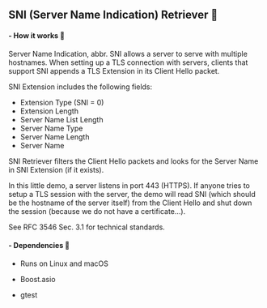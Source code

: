 ## SNI (Server Name Indication) Retriever 🐶

#### - How it works 🐶

Server Name Indication, abbr. SNI allows a server to serve with multiple hostnames. When setting up a TLS connection with servers, clients that support SNI appends a TLS Extension in its Client Hello packet.

SNI Extension includes the following fields:

- Extension Type (SNI = 0)
- Extension Length
- Server Name List Length
- Server Name Type
- Server Name Length
- Server Name

SNI Retriever filters the Client Hello packets and looks for the Server Name in SNI Extension (if it exists).

In this little demo, a server listens in port 443 (HTTPS). If anyone tries to setup a TLS session with the server,  the demo will read SNI (which should be the hostname of the server itself) from the Client Hello and shut down the session (because we do not have a certificate…).

See RFC 3546 Sec. 3.1 for technical standards.



#### - Dependencies 🐶

- Runs on Linux and macOS

- Boost.asio

- gtest